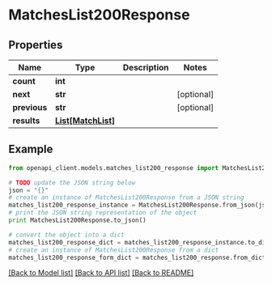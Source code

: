 # MatchesList200Response


## Properties
Name | Type | Description | Notes
------------ | ------------- | ------------- | -------------
**count** | **int** |  | 
**next** | **str** |  | [optional] 
**previous** | **str** |  | [optional] 
**results** | [**List[MatchList]**](MatchList.md) |  | 

## Example

```python
from openapi_client.models.matches_list200_response import MatchesList200Response

# TODO update the JSON string below
json = "{}"
# create an instance of MatchesList200Response from a JSON string
matches_list200_response_instance = MatchesList200Response.from_json(json)
# print the JSON string representation of the object
print MatchesList200Response.to_json()

# convert the object into a dict
matches_list200_response_dict = matches_list200_response_instance.to_dict()
# create an instance of MatchesList200Response from a dict
matches_list200_response_form_dict = matches_list200_response.from_dict(matches_list200_response_dict)
```
[[Back to Model list]](../README.md#documentation-for-models) [[Back to API list]](../README.md#documentation-for-api-endpoints) [[Back to README]](../README.md)


